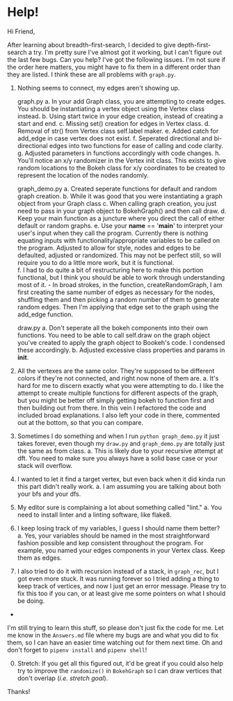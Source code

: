 # Help!

Hi Friend,

After learning about breadth-first-search, I decided to give depth-first-search
a try.  I'm pretty sure I've almost got it working, but I can't figure out the
last few bugs.  Can you help?  I've got the following issues.  I'm not sure if
the order here matters, you might have to fix them in a different order than
they are listed. I think these are all problems with `graph.py`.

1. Nothing seems to connect, my edges aren't showing up.
    
    graph.py
    a. In your add Graph class, you are attempting to create edges. You should be instantiating a vertex object using the Vertex class instead.
    b. Using start twice in your edge creation, instead of creating a start and end. 
    c. Missing set() creation for edges in Vertex class. 
    d. Removal of str() from Vertex class self.label maker. 
    e. Added catch for add_edge in case vertex does not exist. 
    f. Seperated directional and bi-directional edges into two functions for ease of calling and code clarity.  
    g. Adjusted parameters in functions accordingly with code changes. 
    h. You'll notice an x/y randomizer in the Vertex init class. This exists to give random locations to the Bokeh class for x/y coordinates to be created to represent the location of the nodes randomly. 
    
    graph_demo.py
    a. Created seperate functions for default and random graph creation. 
    b. While it was good that you were instantiating a graph object from your Graph class
    c. When calling graph creation, you just need to pass in your graph object to BokehGraph() and then call draw. 
    d. Keep your main function as a juncture where you direct the call of either default or random graphs.
    e. Use your __name__ == '__main__' to interpret your user's input when they call the program. Currently there is nothing equating inputs with functionality/appropriate variables to be called on the program. Adjusted to allow for style, nodes and edges to be defaulted, adjusted or randomized. This may not be perfect still, so will require you to do a little more work, but it is functional.  
    f. I had to do quite a bit of restructuring here to make this portion functional, but I think you should be able to work through understanding most of it.
        - In broad strokes, in the function, createRandomGraph, I am first creating the same number of edges as necessary for the nodes, shuffling them and then picking a random number of them to generate random edges. Then I'm applying that edge set to the graph using the add_edge function.

    draw.py
    a. Don't seperate all the bokeh components into their own functions. You need to be able to call self.draw on the graph object you've created to apply the graph object to Bookeh's code. I condensed these accordingly. 
    b. Adjusted excessive class properties and params in __init__. 
    
2. All the vertexes are the same color.  They're supposed to be different colors
if they're not connected, and right now none of them are.
    a. It's hard for me to discern exactly what you were attempting to do. I like the attempt to create multiple functions for different aspects of the graph, but you might be better off simply getting bokeh to function first and then building out from there. In this vein I refactored the code and included broad explanations. I also left your code in there, commented out at the bottom, so that you can compare.
3. Sometimes I do something and when I run `python graph_demo.py` it just takes
forever, even though my `draw.py` and `graph_demo.py` are totally just the same
as from class.
    a. This is likely due to your recursive attempt at dft. You need to make sure you always have a solid base case or your stack will overflow. 
4. I wanted to let it find a target vertex, but even back when it did kinda run
this part didn't really work.
    a. I am assuming you are talking about both your bfs and your dfs. 




5. My editor sure is complaining a lot about something called "lint."
    a. You need to install linter and a linting software, like flake8. 
6. I keep losing track of my variables, I guess I should name them better?
    a. Yes, your variables should be named in the most straightforward fashion possible and kep consistent throughout the program. For example, you named your edges components in your Vertex class. Keep them as edges. 
7. I also tried to do it with recursion instead of a stack, in `graph_rec`, but I
got even more stuck. It was running forever so I tried adding a thing to keep
track of vertices, and now I just get an error message. Please try to fix this
too if you can, or at least give me some pointers on what I should be doing.
- 





I'm still trying to learn this stuff, so please don't just fix the code for me.
Let me know in the `Answers.md` file where my bugs are and what you did to fix
them, so I can have an easier time watching out for them next time. Oh and don't
forget to `pipenv install` and `pipenv shell`!

00. Stretch: 
If you get all this figured out, it'd be great if you could also help try to
improve the `randomize()` in `BokehGraph` so I can draw vertices that don't
overlap (*i.e. stretch goal*).

Thanks!
